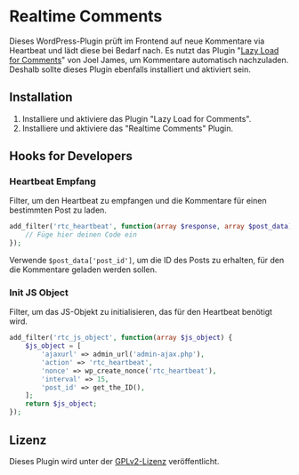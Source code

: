 # Realtime Comments

Dieses WordPress-Plugin prüft im Frontend auf neue Kommentare via Heartbeat und lädt diese bei Bedarf nach. Es nutzt das Plugin "[Lazy Load for Comments](https://de.wordpress.org/plugins/lazy-load-for-comments/)" von Joel James, um Kommentare automatisch nachzuladen. Deshalb sollte dieses Plugin ebenfalls installiert und aktiviert sein.

## Installation

1. Installiere und aktiviere das Plugin "Lazy Load for Comments".
2. Installiere und aktiviere das "Realtime Comments" Plugin.

## Hooks for Developers

### Heartbeat Empfang

Filter, um den Heartbeat zu empfangen und die Kommentare für einen bestimmten Post zu laden.

```php
add_filter('rtc_heartbeat', function(array $response, array $post_data) {
    // Füge hier deinen Code ein
});
```

Verwende `$post_data['post_id']`, um die ID des Posts zu erhalten, für den die Kommentare geladen werden sollen.

### Init JS Object

Filter, um das JS-Objekt zu initialisieren, das für den Heartbeat benötigt wird.

```php
add_filter('rtc_js_object', function(array $js_object) {
    $js_object = [
        'ajaxurl' => admin_url('admin-ajax.php'),
        'action' => 'rtc_heartbeat',
        'nonce' => wp_create_nonce('rtc_heartbeat'),
        'interval' => 15,
        'post_id' => get_the_ID(),
    ];
    return $js_object;
});
```

## Lizenz

Dieses Plugin wird unter der [GPLv2-Lizenz](https://www.gnu.org/licenses/old-licenses/gpl-2.0.de.html) veröffentlicht.
